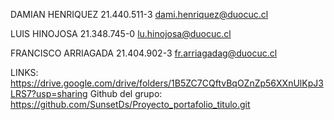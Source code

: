 DAMIAN HENRIQUEZ       21.440.511-3   dami.henriquez@duocuc.cl

LUIS HINOJOSA                 21.348.745-0   lu.hinojosa@duocuc.cl

FRANCISCO ARRIAGADA      21.404.902-3   fr.arriagadag@duocuc.cl

LINKS:
https://drive.google.com/drive/folders/1B5ZC7CQftvBqOZnZp56XXnUlKpJ3LRS7?usp=sharing
Github del grupo: https://github.com/SunsetDs/Proyecto_portafolio_titulo.git
